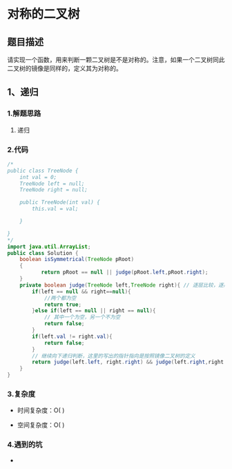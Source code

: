 # 对称的二叉树

## 题目描述

请实现一个函数，用来判断一颗二叉树是不是对称的。注意，如果一个二叉树同此二叉树的镜像是同样的，定义其为对称的。 

## 1、递归

### 1.解题思路

1. 递归

### 2.代码

```java
/*
public class TreeNode {
    int val = 0;
    TreeNode left = null;
    TreeNode right = null;

    public TreeNode(int val) {
        this.val = val;

    }

}
*/
import java.util.ArrayList;
public class Solution {
    boolean isSymmetrical(TreeNode pRoot)
    {
           return pRoot == null || judge(pRoot.left,pRoot.right);
    }
    private boolean judge(TreeNode left,TreeNode right){ // 逐层比较，逐层递归
        if(left == null && right==null){ 
            //两个都为空
            return true;
        }else if(left == null || right == null){
            // 其中一个为空，另一个不为空
            return false;
        }
        if(left.val != right.val){
            return false;
        }
        // 继续向下递归判断，这里的写出的指针指向是按照镜像二叉树的定义
        return judge(left.left, right.right) && judge(left.right,right.left); 
    }
}
```

### 3.复杂度

* 时间复杂度：O( )

* 空间复杂度：O( )

### 4.遇到的坑

- 

